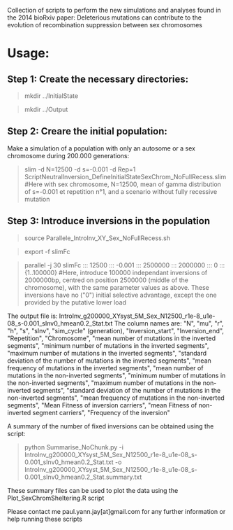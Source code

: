 Collection of scripts to perform the new simulations and analyses found in the 2014 bioRxiv paper: Deleterious mutations can contribute to the evolution of recombination suppression between sex chromosomes


# Usage:

## Step 1: Create the necessary directories:
>mkdir ../InitialState

>mkdir ../Output

## Step 2: Creare the initial population:
Make a simulation of a population with only an autosome or a sex chromosome during 200.000 generations:
>slim -d N=12500 -d s=-0.001 -d Rep=1 ScriptNeutralInversion_DefineInitialStateSexChrom_NoFullRecess.slim #Here with sex chromosome, N=12500, mean of gamma distribution of s=-0.001 et repetition n°1, and a scenario without fully recessive mutation

## Step 3: Introduce inversions in the population
>source Parallele_IntroInv_XY_Sex_NoFullRecess.sh

>export -f slimFc

>parallel -j 30 slimFc ::: 12500 ::: -0.001 ::: 2500000 ::: 2000000 ::: 0 ::: {1..100000} #Here, introduce 100000 independant inversions of 2000000bp, centred on position 2500000 (middle of the chromosome), with the same parameter values as above. These inversions have no ("0") initial selective advantage, except the one provided by the putative lower load


The output file is: IntroInv_g200000_XYsyst_5M_Sex_N12500_r1e-8_u1e-08_s-0.001_sInv0_hmean0.2_Stat.txt
The column names are:
"N", "mu", "r", "h", "s", "sInv", "sim_cycle" (generation), "Inversion_start", "Inversion_end", "Repetition", "Chromosome", "mean number of mutations in the inverted segments", "minimum number of mutations in the inverted segments", "maximum number of mutations in the inverted segments", "standard deviation of the number of mutations in the inverted segments", "mean frequency of mutations in the inverted segments", "mean number of mutations in the non-inverted segments", "minimum number of mutations in the non-inverted segments", "maximum number of mutations in the non-inverted segments", "standard deviation of the number of mutations in the non-inverted segments", "mean frequency of mutations in the non-inverted segments", "Mean Fitness of inversion carriers", "mean Fitness of non-inverted segment carriers", "Frequency of the inversion"

A summary of the number of fixed inversions can be obtained using the script:

>python Summarise_NoChunk.py -i IntroInv_g200000_XYsyst_5M_Sex_N12500_r1e-8_u1e-08_s-0.001_sInv0_hmean0.2_Stat.txt -o IntroInv_g200000_XYsyst_5M_Sex_N12500_r1e-8_u1e-08_s-0.001_sInv0_hmean0.2_Stat.summary.txt

These summary files can be used to plot the data using the Plot_SexChromSheltering.R script

Please contact me paul.yann.jay[at]gmail.com for any further information or help running these scripts
